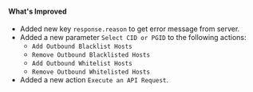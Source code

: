 #### What's Improved
- Added new key `response.reason` to get error message from server.
- Added a new parameter `Select CID or PGID` to the following actions:
  - `Add Outbound Blacklist Hosts`
  - `Remove Outbound Blacklisted Hosts`
  - `Add Outbound Whitelist Hosts`
  - `Remove Outbound Whitelisted Hosts`
- Added a new action `Execute an API Request`.

